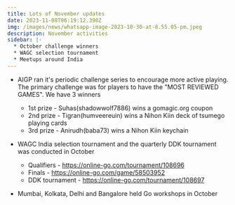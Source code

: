 ```yaml
---
title: Lots of November updates
date: 2023-11-08T06:19:12.390Z
img: /images/news/whatsapp-image-2023-10-30-at-8.55.05-pm.jpeg
description: November activities
sidebar: |-
  * October challenge winners
  * WAGC selection tournament
  * Meetups around India
---
```

* AIGP ran it's periodic challenge series to encourage more active playing. The primary challenge was for players to have the "MOST REVIEWED GAMES". We have 3 winners

  * 1st prize - Suhas(shadowwolf7886) wins a gomagic.org coupon
  * 2nd prize - Tigran(humveereuin) wins a Nihon Kiin deck of tsumego playing cards
  * 3rd prize - Anirudh(baba73) wins a Nihon Kiin keychain


* WAGC India selection tournament and the quarterly DDK tournament was conducted in October

  * Qualifiers - https://online-go.com/tournament/108696
  * Finals - https://online-go.com/game/58503952
  * DDK tournament - https://online-go.com/tournament/108697


* Mumbai, Kolkata, Delhi and Bangalore held Go workshops in October
